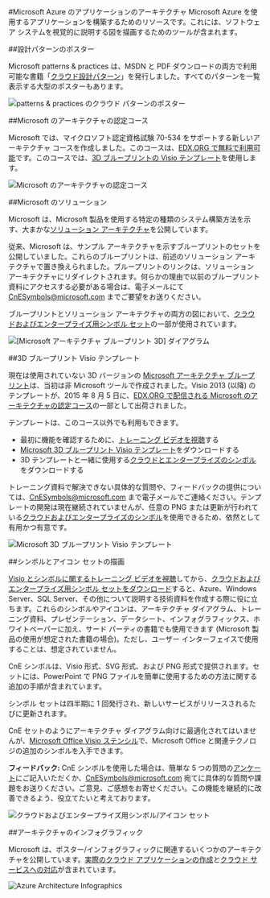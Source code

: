 <properties 
	pageTitle="Microsoft Azure のアプリケーション アーキテクチャ | Microsoft Azure" 
	description="一般的な設計パターンを対象とするアーキテクチャの概要" 
	services="" 
	documentationCenter="" 
	authors="Rboucher" 
	manager="jwhit" 
	editor="mattshel"/>

<tags 
	ms.service="multiple" 
	ms.workload="na" 
	ms.tgt_pltfrm="na" 
	ms.devlang="na" 
	ms.topic="article" 
	ms.date="09/13/2016" 
	ms.author="robb"/>

#Microsoft Azure のアプリケーションのアーキテクチャ
Microsoft Azure を使用するアプリケーションを構築するためのリソースです。これには、ソフトウェア システムを視覚的に説明する図を描画するためのツールが含まれます。

##設計パターンのポスター

Microsoft patterns & practices は、MSDN と PDF ダウンロードの両方で利用可能な書籍「[クラウド設計パターン](http://msdn.microsoft.com/library/dn568099.aspx)」を発行しました。すべてのパターンを一覧表示する大型のポスターもあります。

![patterns & practices のクラウド パターンのポスター](./media/architecture-overview/PnPPatternPosterThumb.jpg)

##Microsoft のアーキテクチャの認定コース

Microsoft では、マイクロソフト認定資格試験 70-534 をサポートする新しいアーキテクチャ コースを作成しました。このコースは、[EDX.ORG で無料で利用可能](https://www.edx.org/course/architecting-microsoft-azure-solutions-microsoft-dev205x)です。このコースでは、[3D ブループリントの Visio テンプレート](#3d-blueprint-visio-template)を使用します。

![Microsoft のアーキテクチャの認定コース](./media/architecture-overview/EDXCourse.png)


##Microsoft のソリューション

Microsoft は、Microsoft 製品を使用する特定の種類のシステム構築方法を示す、大まかな[ソリューション アーキテクチャ](http://aka.ms/azblueprints)を公開しています。

従来、Microsoft は、サンプル アーキテクチャを示すブループリントのセットを公開していました。これらのブループリントは、前述のソリューション アーキテクチャで置き換えられました。ブループリントのリンクは、ソリューション アーキテクチャにリダイレクトされます。何らかの理由で以前のブループリント資料にアクセスする必要がある場合は、電子メールにて [CnESymbols@microsoft.com](mailto:CnESymbols@microsoft.com) までご要望をお送りください。

ブループリントとソリューション アーキテクチャの両方の図において、[クラウドおよびエンタープライズ用シンボル セット](#Drawing-symbol-and-icon-sets)の一部が使用されています。

![[Microsoft アーキテクチャ ブループリント 3D] ダイアグラム](./media/architecture-overview/BluePrintThumb.jpg)



##3D ブループリント Visio テンプレート

現在は使用されていない 3D バージョンの [Microsoft アーキテクチャ ブループリント](http://aka.ms/azblueprints)は、当初は非 Microsoft ツールで作成されました。Visio 2013 (以降) のテンプレートが、2015 年 8 月 5 日に、[EDX.ORG で配信される Microsoft のアーキテクチャの認定コース](#microsoft-architecture-certification-course)の一部として出荷されました。

テンプレートは、このコース以外でも利用もできます。

- 最初に機能を確認するために、[トレーニング ビデオを視聴](http://aka.ms/3dBlueprintTemplateVideo)する
- [Microsoft 3D ブループリント Visio テンプレート](http://aka.ms/3DBlueprintTemplate)をダウンロードする
- 3D テンプレートと一緒に使用する[クラウドとエンタープライズのシンボル](#drawing-symbol-and-icon-sets)をダウンロードする

トレーニング資料で解決できない具体的な質問や、フィードバックの提供については、[CnESymbols@microsoft.com](mailto:CnESymbols@microsoft.com) まで電子メールでご連絡ください。テンプレートの開発は現在継続されていませんが、任意の PNG または更新が行われている[クラウドおよびエンタープライズのシンボル](#drawing-symbol-and-icon-sets)を使用できるため、依然として有用かつ有意です。

![Microsoft 3D ブループリント Visio テンプレート](./media/architecture-overview/3DBlueprintVisioTemplate.jpg)


##シンボルとアイコン セットの描画 

[Visio とシンボルに関するトレーニング ビデオを視聴](http://aka.ms/CnESymbolsVideo)してから、[クラウドおよびエンタープライズ用シンボル セットをダウンロード](http://aka.ms/CnESymbols)すると、Azure、Windows Server、SQL Server、その他について説明する技術資料を作成する際に役に立ちます。これらのシンボルやアイコンは、アーキテクチャ ダイアグラム、トレーニング資料、プレゼンテーション、データシート、インフォグラフィックス、ホワイトペーパーに加え、サード パーティの書籍でも使用できます (Microsoft 製品の使用が想定された書籍の場合)。ただし、ユーザー インターフェイスで使用することは、想定されていません。

CnE シンボルは、Visio 形式、SVG 形式、および PNG 形式で提供されます。セットには、PowerPoint で PNG ファイルを簡単に使用するための方法に関する追加の手順が含まれています。

シンボル セットは四半期に 1 回発行され、新しいサービスがリリースされるたびに更新されます。

CnE セットのようにアーキテクチャ ダイアグラム向けに最適化されてはいませんが、[Microsoft Office Visio ステンシル](http://www.microsoft.com/ja-JP/download/details.aspx?id=35772)で、Microsoft Office と関連テクノロジの追加のシンボルを入手できます。

**フィードバック:** CnE シンボルを使用した場合は、簡単な 5 つの質問の[アンケート](http://aka.ms/azuresymbolssurveyv2)にご記入いただくか、[CnESymbols@microsoft.com](mailto:CnESymbols@microsoft.com) 宛てに具体的な質問や課題をお送りください。ご意見、ご感想をお寄せください。この機能を継続的に改善できるよう、役立てたいと考えております。

![クラウドおよびエンタープライズ用シンボル/アイコン セット](./media/architecture-overview/CnESymbols.png)

##アーキテクチャのインフォグラフィック

Microsoft は、ポスター/インフォグラフィックに関連するいくつかのアーキテクチャを公開しています。[実際のクラウド アプリケーションの作成](https://azure.microsoft.com/documentation/infographics/building-real-world-cloud-apps/)と[クラウド サービスへの対応](https://azure.microsoft.com/documentation/infographics/cloud-services/)が含まれています。

![Azure Architecture Infographics](./media/architecture-overview/AzureArchInfographicThumb.jpg)

<!---HONumber=AcomDC_0921_2016-->